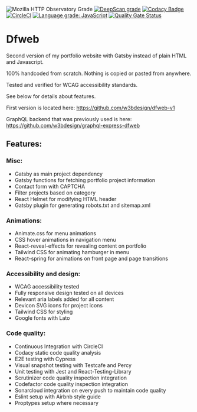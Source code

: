 ![Mozilla HTTP Observatory Grade](https://img.shields.io/mozilla-observatory/grade-score/dfweb.no?publish)
[![DeepScan grade](https://deepscan.io/api/teams/11080/projects/19507/branches/508466/badge/grade.svg)](https://deepscan.io/dashboard#view=project&tid=11080&pid=19507&bid=508466)
[![Codacy Badge](https://api.codacy.com/project/badge/Grade/ca1f4d3ffd4b40a5ac872428787f1442)](https://app.codacy.com/gh/w3bdesign/dfweb?utm_source=github.com&utm_medium=referral&utm_content=w3bdesign/dfweb&utm_campaign=Badge_Grade)
[![CircleCI](https://circleci.com/gh/w3bdesign/dfweb/tree/master.svg?style=shield)](https://circleci.com/gh/w3bdesign/dfweb)
[![Language grade: JavaScript](https://img.shields.io/lgtm/grade/javascript/g/w3bdesign/dfweb.svg?logo=lgtm&logoWidth=18)](https://lgtm.com/projects/g/w3bdesign/dfweb/context:javascript)
[![Quality Gate Status](https://sonarcloud.io/api/project_badges/measure?project=w3bdesign_dfweb&metric=alert_status)](https://sonarcloud.io/dashboard?id=w3bdesign_dfweb)

# Dfweb

Second version of my portfolio website with Gatsby instead of plain HTML and Javascript.

100% handcoded from scratch. Nothing is copied or pasted from anywhere.

Tested and verified for WCAG accessibility standards.

See below for details about features.

First version is located here: <https://github.com/w3bdesign/dfweb-v1>

GraphQL backend that was previously used is here: <https://github.com/w3bdesign/graphql-express-dfweb>

## Features:

### Misc:

- Gatsby as main project dependency
- Gatsby functions for fetching portfolio project information
- Contact form with CAPTCHA
- Filter projects based on category
- React Helmet for modifying HTML header
- Gatsby plugin for generating robots.txt and sitemap.xml

### Animations:

- Animate.css for menu animations
- CSS hover animations in navigation menu
- React-reveal-effects for revealing content on portfolio
- Tailwind CSS for animating hamburger in menu
- React-spring for animations on front page and page transitions

### Accessibility and design:

- WCAG accessibility tested
- Fully responsive design tested on all devices
- Relevant aria labels added for all content
- Devicon SVG icons for project icons
- Tailwind CSS for styling
- Google fonts with Lato

### Code quality:

- Continuous Integration with CircleCI
- Codacy static code quality analysis
- E2E testing with Cypress
- Visual snapshot testing with Testcafe and Percy
- Unit testing with Jest and React-Testing-Library
- Scrutinizer code quality inspection integration
- Codefactor code quality inspection integration
- Sonarcloud integration on every push to maintain code quality
- Eslint setup with Airbnb style guide
- Proptypes setup where necessary
